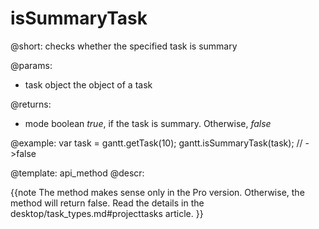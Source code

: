 isSummaryTask
=============

@short:
	checks whether the specified task is summary

@params:
- task		object		the object of a task

@returns:
- mode		boolean		<i>true</i>, if the task is summary. Otherwise, <i>false</i>


@example:
var task = gantt.getTask(10);
gantt.isSummaryTask(task); // ->false


@template:	api_method
@descr:

{{note
The method makes sense only in the Pro version. Otherwise, the method will return false.
Read the details in the desktop/task_types.md#projecttasks article.
}}
